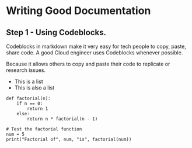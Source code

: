 # Writing Good Documentation

## Step 1 - Using Codeblocks.

Codeblocks in markdown make it very easy for tech people to copy, paste, share code.
A good Cloud engineer uses Codeblocks whenever possible.

Because it allows others to copy and paste their code to replicate or research issues.

- This is a list
- This is also a list

```
def factorial(n):
    if n == 0:
        return 1
    else:
        return n * factorial(n - 1)

# Test the factorial function
num = 5
print("Factorial of", num, "is", factorial(num))
```
